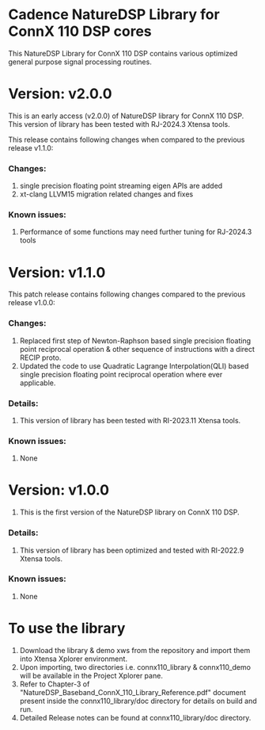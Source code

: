 # Cadence NatureDSP Library for ConnX 110 DSP cores

<p>This NatureDSP Library for ConnX 110 DSP contains various optimized general purpose signal processing routines.</p>
 <h1> Version: v2.0.0 </h1>
<p> This is an early access (v2.0.0) of NatureDSP library for ConnX 110 DSP.
This version of library has been tested with RJ-2024.3 Xtensa tools.

This release contains following changes when compared to the previous release v1.1.0:</p>
  <h3> Changes:</h3>
        <p>
        <ol>
        <li>single precision floating point streaming eigen APIs are added
</li>
        <li>xt-clang LLVM15 migration related changes and fixes</li>
        </ol>
        </p>
<h3> Known issues:</h3>
     <p>
     <ol>
    <li>Performance of some functions may need further tuning for RJ-2024.3 tools</li>
     </ol>
     </p>
 <h1> Version: v1.1.0 </h1>
<p> This patch release contains following changes compared to the previous release v1.0.0:</p>
  <h3> Changes:</h3>
        <p>
        <ol>
        <li>Replaced first step of Newton-Raphson based single precision floating point reciprocal
  operation & other sequence of instructions with a direct RECIP proto.</li>
        <li>Updated the code to use Quadratic Lagrange Interpolation(QLI) based single precision
  floating point reciprocal operation where ever applicable.</li>
        </ol>
        </p>
        <h3>Details:</h3>
       <p>
       <ol>
      <li>This version of library has been tested with RI-2023.11 Xtensa tools.</li>
      </ol>
      </p>
<h3> Known issues:</h3>
     <p>
     <ol>
    <li> None</li>
     </ol>
     </p>
<h1> Version: v1.0.0 </h1>
<p> 
<ol><li>This is the first version of the NatureDSP library on ConnX 110 DSP.</li>
</ol></p> 
 <h3> Details:</h3>
       <p>
       <ol>
      <li>This version of library has been optimized and tested with RI-2022.9 Xtensa tools.</li>
      </ol>
      </p>
<h3> Known issues:</h3>
     <p>
     <ol>
    <li> None</li>
     </ol>
     </p>



<h1>To use the library </h1>
<p>
<ol>
<li>Download the library & demo xws from the repository and import them into Xtensa Xplorer environment.</li>
<li>Upon importing, two directories i.e. connx110_library & connx110_demo  will be available in the Project Xplorer pane.</li>
<li>Refer to Chapter-3 of "NatureDSP_Baseband_ConnX_110_Library_Reference.pdf" document present inside the connx110_library/doc directory for details on build and run.</li>
<li>Detailed Release notes can be found at connx110_library/doc directory.</li>
</ol>
</p>

